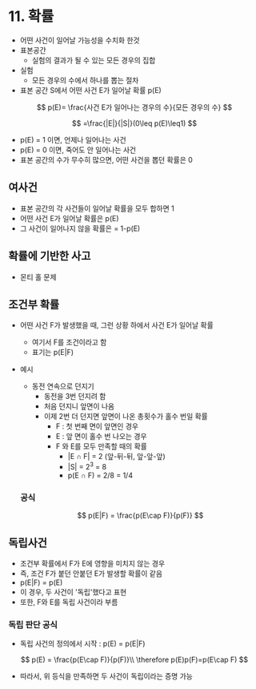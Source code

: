 # 11. 확률

- 어떤 사건이 일어날 가능성을 수치화 한것
- 표본공간
  - 실험의 결과가 될 수 있는 모든 경우의 집합
- 실험
  - 모든 경우의 수에서 하나를 뽑는 절차
- 표본 공간 S에서 어떤 사건 E가 일어날 확률 p(E)

$$
p(E)= \frac{사건 E가 일어나는 경우의 수}{모든 경우의 수}
$$

$$
=\frac{|E|}{|S|}(0\leq p(E)\leq1)
$$

- p(E) = 1 이면, 언제나 일어나는 사건
- p(E) = 0 이면, 죽어도 안 일어나는 사건
- 표본 공간의 수가 무수히 많으면, 어떤 사건을 뽑던 확률은 0

## 여사건

- 표본 공간의 각 사건들이 일어날 확률을 모두 합하면 1
- 어떤 사건 E가 일어날 확률은 p(E)
- 그 사건이 일어나지 않을 확률은  = 1-p(E)



## 확률에 기반한 사고

- 몬티 홀 문제

## 조건부 확률

- 어떤 사건 F가 발생했을 때, 그런 상황 하에서 사건 E가 일어날 확률

  - 여기서 F를 조건이라고 함
  - 표기는 p(E|F)

- 예시

  - 동전 연속으로 던지기
    - 동전을 3번 던지려 함
    - 처음 던지니 앞면이 나옴
    - 이제 2번 더 던지면 앞면이 나온 총횟수가 홀수 번일 확률
      - F : 첫 번째 면이 앞면인 경우
      - E : 앞 면이 홀수 번 나오는 경우
      - F 와 E를 모두 만족할 때의 확률
        - |E ∩ F| = 2 (앞-뒤-뒤, 앞-앞-앞)
        - |S| = 2<sup>3</sup> = 8
        - p(E ∩ F) = 2/8 = 1/4

  ### 공식

  $$
  p(E|F) = \frac{p(E\cap F)}{p(F)}
  $$

  

## 독립사건

- 조건부 확률에서 F가 E에 영향을 미치지 않는 경우
- 즉, 조건 F가 붙던 안붙던 E가 발생할 확률이 같음
- p(E|F) = p(E)
- 이 경우, 두 사건이 '독립'했다고 표현
- 또한, F와 E를 독립 사건이라 부름

### 독립 판단 공식

- 독립 사건의 정의에서 시작 : p(E) = p(E|F)

$$
p(E) = \frac{p(E\cap F)}{p(F)}\\
\therefore p(E)p(F)=p(E\cap F)
$$

- 따라서, 위 등식을 만족하면 두 사건이 독립이라는 증명 가능

